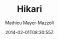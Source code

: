 ---
title: "Hikari"
github: https://github.com/mx3m/hikari-for-Jekyll
demo: http://mx3m.github.io/hikari-for-Jekyll/
author: Mathieu Mayer-Mazzoli

ssg:
  - Jekyll
cms:
  - No Cms
date: 2014-02-01T08:30:55Z
github_branch: gh-pages
stale: true
---